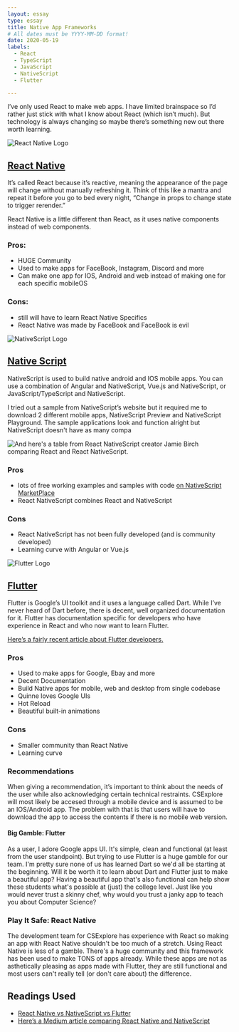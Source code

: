 ```yaml
---
layout: essay
type: essay
title: Native App Frameworks
# All dates must be YYYY-MM-DD format!
date: 2020-05-19
labels:
  - React
  - TypeScript
  - JavaScript
  - NativeScript
  - Flutter

---	
```

I’ve only used React to make web apps. I have limited brainspace so I’d rather just stick with what I know about React (which isn’t much). But technology is always changing so maybe there’s something new out there worth learning.

![React Native Logo](https://reactnative.dev/img/header_logo.svg)
## [React Native](https://reactnative.dev/)

It’s called React because it’s reactive, meaning the appearance of the page will change without manually refreshing it. Think of this like a mantra and repeat it before you go to bed every night, “Change in props to change state to trigger rerender.” 

React Native is a little different than React, as it uses native components instead of web components. 

### Pros:
* HUGE Community
* Used to make apps for FaceBook, Instagram, Discord and more
* Can make one app for IOS, Android and web instead of making one for each specific mobileOS

### Cons:
* still will have to learn React Native Specifics
* React Native was made by FaceBook and FaceBook is evil

![NativeScript Logo](https://www.nativescript.org/images/default-source/logos/nativescript-logo.png?sfvrsn=2)
## [Native Script](nativescript.org)
NativeScript is used to build native android and IOS mobile apps. You can use a combination of Angular and NativeScript, Vue.js and NativeScript, or JavaScript/TypeScript and NativeScript. 

I tried out a sample from NativeScript’s website but it required me to download 2 different mobile apps, NativeScript Preview and NativeScript Playground. The sample applications look and function alright but NativeScript doesn't have as many compa


![And here's a table from React NativeScript creator Jamie Birch comparing React and React NativeScript.](https://d2odgkulk9w7if.cloudfront.net/images/default-source/blogs/react-ns-differences.png?sfvrsn=46850cfe_0)

### Pros
* lots of free working examples and samples with code [on NativeScript MarketPlace](https://market.nativescript.org/)
* React NativeScript combines React and NativeScript

### Cons
* React NativeScript has not been fully developed (and is community developed)
* Learning curve with Angular or Vue.js

![Flutter Logo](https://flutter.dev/assets/flutter-lockup-c13da9c9303e26b8d5fc208d2a1fa20c1ef47eb021ecadf27046dea04c0cebf6.png)
## [Flutter](https://reactnative.dev/)

Flutter is Google’s UI toolkit and it uses a language called Dart. While I’ve never heard of Dart before, there is decent, well organized documentation for it. Flutter has documentation specific for developers who have experience in React and who now want to learn Flutter. 


[Here’s a fairly recent article about Flutter developers.](https://medium.com/flutter/what-are-the-important-difficult-tasks-for-flutter-devs-q1-2020-survey-results-a5ef2305429b)

### Pros
* Used to make apps for Google, Ebay and more
* Decent Documentation
* Build Native apps for mobile, web and desktop from single codebase
* Quinne loves Google UIs
* Hot Reload
* Beautiful built-in animations

### Cons 
* Smaller community than React Native
* Learning curve

### Recommendations

When giving a recommendation, it’s important to think about the needs of the user while also acknowledging certain technical restraints. CSExplore will most likely be accesed through a mobile device and is assumed to be an IOS/Android app. The problem with that is that users will have to download the app to access the contents if there is no mobile web version. 

#### Big Gamble: Flutter
As a user, I adore Google apps UI. It's simple, clean and functional (at least from the user standpoint). But trying to use Flutter is a huge gamble for our team. I'm pretty sure none of us has learned Dart so we'd all be starting at the beginning. Will it be worth it to learn about Dart and Flutter just to make a beautiful app? Having a beautiful app that's also functional can help show these students what's possible at (just) the college level. Just like you would never trust a skinny chef, why would you trust a janky app to teach you about Computer Science?

### Play It Safe: React Native
The development team for CSExplore has experience with React so making an app with React Native shouldn't be too much of a stretch. Using React Native is less of a gamble. There's a huge community and this framework has been used to make TONS of apps already. While these apps are not as asthetically pleasing as apps made with Flutter, they are still functional and most users can't really tell (or don't care about) the difference. 


## Readings Used

* [React Native vs NativeScript vs Flutter](https://academind.com/learn/flutter/react-native-vs-flutter-vs-ionic-vs-nativescript-vs-pwa/)
* [Here’s a Medium article comparing React Native and NativeScript](https://medium.com/@techaffinity/react-native-vs-nativescript-7ebe0ecdc232)

